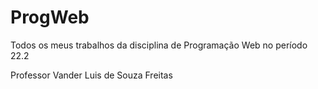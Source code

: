 # ProgWeb
Todos os meus trabalhos da disciplina de Programação Web no período 22.2

Professor Vander Luis de Souza Freitas

